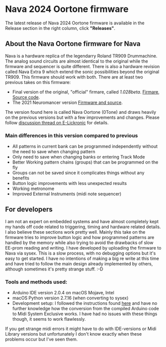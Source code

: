 # Nava 2024 Oortone firmware
The latest release of Nava 2024 Oortone firmware is available in the Release section in the right column, click **"Releases"**.

## About the Nava Oortone firmware for Nava
Nava is a hardware replica of the legendarry Roland TR909 Drummachine. The analog sound circuits are almost identical to the original while the firmware and sequencer is quite different. There is also a hardware revision called Nava Extra 9 which extend the sonic possibilities beyond the original TR909. This firmware should work with both. 
There are at least two previous takes on this firmware:
* Final version of the original, "official" firmare, called *1.028beta*. [Firmare](http://www.e-licktronic.com/forum/viewtopic.php?t=864), [Source code](https://github.com/e-licktronic/Nava-v1.0).
* The 2021 Neuromancer version [Firmware and source](https://github.com/BenZonneveld/Nava-2021-Firmware/releases/tag/Nava2021Neuro-20211030).

The version found here is called Nava Oortone (0Tone) and draws heavily on the previous versions but with a few improvements and changes. Please follow [discussion thread on E-Lickronic](http://www.e-licktronic.com/forum/viewtopic.php?t=3076) for details.

### Main differences in this version compared to previous
* All patterns in current bank can be programmed independently without the need to save when changing pattern
* Only need to save when changing banks or entering Track Mode
* Better Working pattern chains (groups) that can be programmed on the fly
* Groups can not be saved since it complicates things without any benefits
* Button logic improvements with less unexpected results
* Working metronome
* Improved External Instruments (midi note sequencer)

## For developers
I am not an expert on embedded systems and have almost completely kept my hands off code related to triggering, timing and hardware related details. I also believe these sections work pretty well. Mainly this take on the firmware tries to improve button logic and how programmed patterns are handled by the memory while also trying to avoid the drawbacks of slow EE-prom reading and writing. I have developed by uploading the firmware to Nava via sysex. This is a slow process, with no debugging options but it's easy to get started. I have no intentions of making a big re write at this time and have tried to follow the main design already implemented by others, although sometimes it's pretty strange stuff. :-D

### Tools and methods used:
* Arduino IDE version 2.0.4 on macOS Mojave, Intel
* macOS Python version 2.7.16 (when converting to sysex)
* Development setup: I followed the instructions found [here](https://github.com/sandormatyi/Nava-909-firmware) and have no further knowledge how the conversion from the compiled Arduino code to Midi System Exclusive works. I have had no issues with these things though, it seems to work flawlessly.

If you get strange midi errors it might have to do with IDE-versions or Midi Library versions but unfortunately I don't know exactly when these problems occur but I've seen them.



